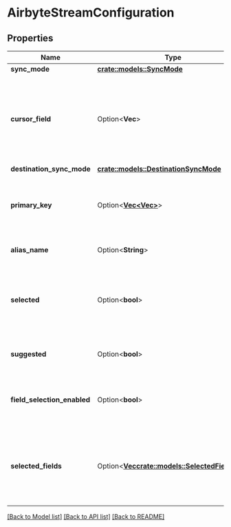 # AirbyteStreamConfiguration

## Properties

Name | Type | Description | Notes
------------ | ------------- | ------------- | -------------
**sync_mode** | [**crate::models::SyncMode**](SyncMode.md) |  | 
**cursor_field** | Option<**Vec<String>**> | Path to the field that will be used to determine if a record is new or modified since the last sync. This field is REQUIRED if `sync_mode` is `incremental`. Otherwise it is ignored. | [optional]
**destination_sync_mode** | [**crate::models::DestinationSyncMode**](DestinationSyncMode.md) |  | 
**primary_key** | Option<[**Vec<Vec<String>>**](array.md)> | Paths to the fields that will be used as primary key. This field is REQUIRED if `destination_sync_mode` is `*_dedup`. Otherwise it is ignored. | [optional]
**alias_name** | Option<**String**> | Alias name to the stream to be used in the destination | [optional]
**selected** | Option<**bool**> | If this is true, the stream is selected with all of its properties. For new connections, this considers if the stream is suggested or not | [optional]
**suggested** | Option<**bool**> | Does the connector suggest that this stream be enabled by default? | [optional]
**field_selection_enabled** | Option<**bool**> | Whether field selection should be enabled. If this is true, only the properties in `selectedFields` will be included. | [optional]
**selected_fields** | Option<[**Vec<crate::models::SelectedFieldInfo>**](SelectedFieldInfo.md)> | Paths to the fields that will be included in the configured catalog. This must be set if `fieldSelectedEnabled` is set. An empty list indicates that no properties will be included. | [optional]

[[Back to Model list]](../README.md#documentation-for-models) [[Back to API list]](../README.md#documentation-for-api-endpoints) [[Back to README]](../README.md)


